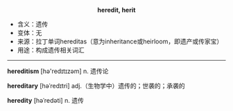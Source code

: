 
**<center>heredit, herit</center>**

- <span class="definition">含义：遗传</span>
- <span class="definition">变体：无</span>
- <span class="definition">来源：拉丁单词hereditas（意为inheritance或heirloom，即遗产或传家宝）</span>
- <span class="definition">用途：构成遗传相关词汇</span>

---

<span class="vocabulary">**hereditism**</span> [hə'redɪtɪzəm] n. 遗传论

<span class="vocabulary">**hereditary**</span> [həˈredɪtri] adj.（生物学中）遗传的；世袭的；承袭的

<span class="vocabulary">**heredity**</span> [həˈredəti] n. 遗传

